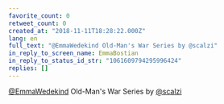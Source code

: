 ```yaml
---
favorite_count: 0
retweet_count: 0
created_at: "2018-11-11T18:28:22.000Z"
lang: en
full_text: "@EmmaWedekind Old-Man's War Series by @scalzi"
in_reply_to_screen_name: EmmaBostian
in_reply_to_status_id_str: "1061609794295996424"
replies: []
---
```


[@EmmaWedekind](https://twitter.com/EmmaWedekind) Old-Man's War Series by
[@scalzi](https://twitter.com/scalzi)
